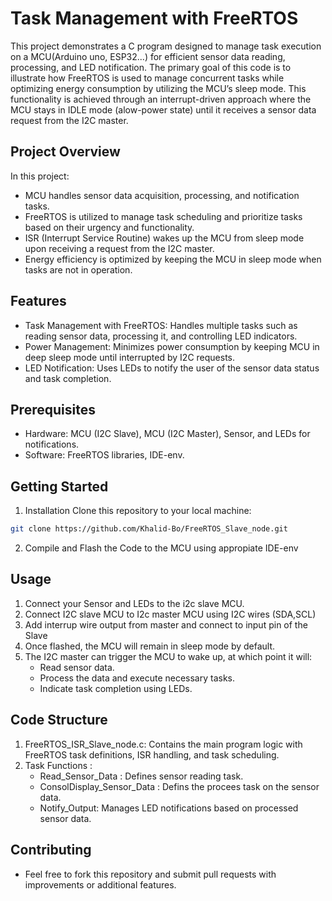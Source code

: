 # Task Management with FreeRTOS
This project demonstrates a C program designed to manage task execution on a MCU(Arduino uno, ESP32...) for efficient sensor data reading, processing, and LED notification. The primary goal of this code is to illustrate how FreeRTOS is used to manage concurrent tasks while optimizing energy consumption by utilizing the MCU’s sleep mode. This functionality is achieved through an interrupt-driven approach where the MCU stays in IDLE mode (alow-power state) until it receives a sensor data request from the I2C master.

## Project Overview
In this project:
- MCU handles sensor data acquisition, processing, and notification tasks.
- FreeRTOS is utilized to manage task scheduling and prioritize tasks based on their urgency and functionality.
- ISR (Interrupt Service Routine) wakes up the MCU from sleep mode upon receiving a request from the I2C master.
- Energy efficiency is optimized by keeping the MCU in sleep mode when tasks are not in operation.

## Features
- Task Management with FreeRTOS: Handles multiple tasks such as reading sensor data, processing it, and controlling LED indicators.
- Power Management: Minimizes power consumption by keeping MCU in deep sleep mode until interrupted by I2C requests.
- LED Notification: Uses LEDs to notify the user of the sensor data status and task completion.

## Prerequisites
- Hardware: MCU (I2C Slave), MCU (I2C Master), Sensor, and LEDs for notifications.
- Software: FreeRTOS libraries, IDE-env.
  
## Getting Started
1. Installation
Clone this repository to your local machine:
```bash
git clone https://github.com/Khalid-Bo/FreeRTOS_Slave_node.git
```
2. Compile and Flash the Code to the MCU using appropiate IDE-env

## Usage
1. Connect your Sensor and LEDs to the i2c slave MCU.
2. Connect I2C slave MCU to I2c master MCU using I2C wires (SDA,SCL)
3. Add interrup wire output from master and connect to input pin of the Slave   
3. Once flashed, the MCU will remain in sleep mode by default.
4. The I2C master can trigger the MCU to wake up, at which point it will:
   * Read sensor data.
   * Process the data and execute necessary tasks.
   * Indicate task completion using LEDs.

## Code Structure
1. FreeRTOS_ISR_Slave_node.c: Contains the main program logic with FreeRTOS task definitions, ISR handling, and task scheduling.
2. Task Functions :
    * Read_Sensor_Data : Defines sensor reading task.
    * ConsolDisplay_Sensor_Data : Defins the procees task on the sensor data.
    * Notify_Output: Manages LED notifications based on processed sensor data.

## Contributing
- Feel free to fork this repository and submit pull requests with improvements or additional features.